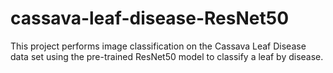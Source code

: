 # cassava-leaf-disease-ResNet50
This project performs image classification on the Cassava Leaf Disease data set using the pre-trained ResNet50 model to classify a leaf by disease.
